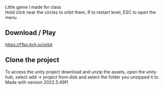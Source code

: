 Little game I made for class  
Hold click near the circles to orbit them, R to restart level, ESC to open the menu  

## Download / Play

https://f1ko.itch.io/orbit  

## Clone the project

To access the unity project download and unzip the assets, open the unity hub, select add -> project from disk and select the folder you unzipped it to.  
Made with version 2022.3.49f1
